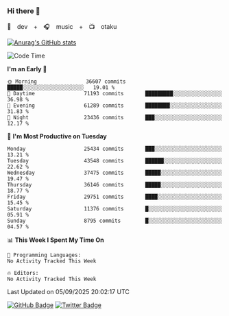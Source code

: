 ### Hi there 👋

🚀　dev　+　🎧　music　+　📺　otaku


[![Anurag's GitHub stats](https://github-readme-stats.vercel.app/api?username=koheitasaka&count_private=true&show_icons=true&theme=monokai)](https://github.com/koheitasaka/github-readme-stats)

<!--START_SECTION:waka-->
![Code Time](http://img.shields.io/badge/Code%20Time-1%2C161%20hrs%2023%20mins-blue)

**I'm an Early 🐤** 

```text
🌞 Morning                36607 commits       █████░░░░░░░░░░░░░░░░░░░░   19.01 % 
🌆 Daytime                71193 commits       █████████░░░░░░░░░░░░░░░░   36.98 % 
🌃 Evening                61289 commits       ████████░░░░░░░░░░░░░░░░░   31.83 % 
🌙 Night                  23436 commits       ███░░░░░░░░░░░░░░░░░░░░░░   12.17 % 
```
📅 **I'm Most Productive on Tuesday** 

```text
Monday                   25434 commits       ███░░░░░░░░░░░░░░░░░░░░░░   13.21 % 
Tuesday                  43548 commits       ██████░░░░░░░░░░░░░░░░░░░   22.62 % 
Wednesday                37475 commits       █████░░░░░░░░░░░░░░░░░░░░   19.47 % 
Thursday                 36146 commits       █████░░░░░░░░░░░░░░░░░░░░   18.77 % 
Friday                   29751 commits       ████░░░░░░░░░░░░░░░░░░░░░   15.45 % 
Saturday                 11376 commits       █░░░░░░░░░░░░░░░░░░░░░░░░   05.91 % 
Sunday                   8795 commits        █░░░░░░░░░░░░░░░░░░░░░░░░   04.57 % 
```


📊 **This Week I Spent My Time On** 

```text
💬 Programming Languages: 
No Activity Tracked This Week

🔥 Editors: 
No Activity Tracked This Week
```


 Last Updated on 05/09/2025 20:02:17 UTC
<!--END_SECTION:waka-->

[![GitHub Badge](https://img.shields.io/badge/GitHub-100000?style=for-the-badge&logo=github&logoColor=white)](https://github.com/koheitasaka)
[![Twitter Badge](https://img.shields.io/badge/Twitter-1DA1F2?style=for-the-badge&logo=twitter&logoColor=white)](https://twitter.com/sleep_asleep_)
